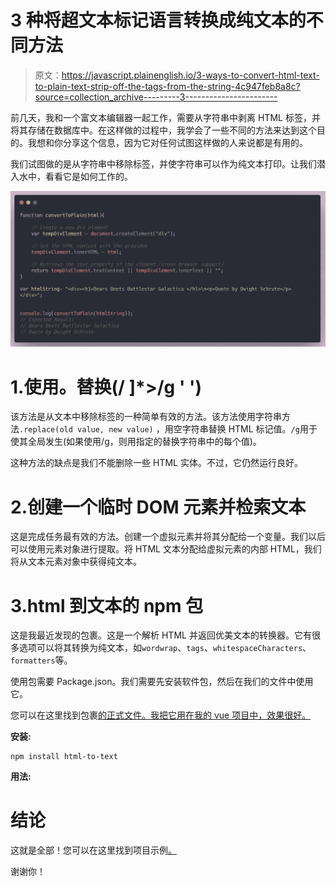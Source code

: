 # 3 种将超文本标记语言转换成纯文本的不同方法

> 原文：<https://javascript.plainenglish.io/3-ways-to-convert-html-text-to-plain-text-strip-off-the-tags-from-the-string-4c947feb8a8c?source=collection_archive---------3----------------------->

前几天，我和一个富文本编辑器一起工作，需要从字符串中剥离 HTML 标签，并将其存储在数据库中。在这样做的过程中，我学会了一些不同的方法来达到这个目的。我想和你分享这个信息，因为它对任何试图这样做的人来说都是有用的。

我们试图做的是从字符串中移除标签，并使字符串可以作为纯文本打印。让我们潜入水中，看看它是如何工作的。

![](img/a679fded4c08badfe09768e1db6e1015.png)

# 1.使用。替换(/ ]*>/g ' ')

该方法是从文本中移除标签的一种简单有效的方法。该方法使用字符串方法`.replace(old value, new value)` ，用空字符串替换 HTML 标记值。`/g`用于使其全局发生(如果使用/g，则用指定的替换字符串中的每个值)。

这种方法的缺点是我们不能删除一些 HTML 实体。不过，它仍然运行良好。

# 2.创建一个临时 DOM 元素并检索文本

这是完成任务最有效的方法。创建一个虚拟元素并将其分配给一个变量。我们以后可以使用元素对象进行提取。将 HTML 文本分配给虚拟元素的内部 HTML，我们将从文本元素对象中获得纯文本。

# 3.html 到文本的 npm 包

这是我最近发现的包裹。这是一个解析 HTML 并返回优美文本的转换器。它有很多选项可以将其转换为纯文本，如`wordwrap`、`tags`、`whitespaceCharacters`、`formatters`等。

使用包需要 Package.json。我们需要先安装软件包，然后在我们的文件中使用它。

您可以在这里找到包裹[的正式文件。我把它用在我的 vue 项目中，效果很好。](https://www.npmjs.com/package/html-to-text)

**安装:**

```
npm install html-to-text
```

**用法:**

# 结论

这就是全部！您可以在这里找到项目示例[。](https://github.com/Sanchithasharma/htmlToText)

谢谢你！